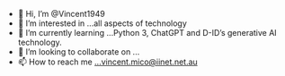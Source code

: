 - 👋 Hi, I’m @Vincent1949
- 👀 I’m interested in ...all aspects of technology
- 🌱 I’m currently learning ...Python 3, ChatGPT and D-ID’s generative AI technology.
- 💞️ I’m looking to collaborate on ...
- 📫 How to reach me ...vincent.mico@iinet.net.au

<!---
Vincent1949/Vincent1949 is a ✨ special ✨ repository because its `README.md` (this file) appears on your GitHub profile.
You can click the Preview link to take a look at your changes.
--->
